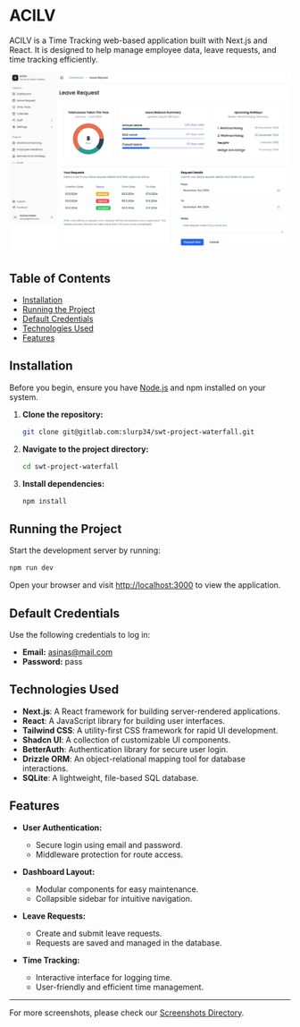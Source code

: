 # ACILV

ACILV is a Time Tracking web-based application built with Next.js and React. It is designed to help manage employee data, leave requests, and time tracking efficiently.

![Project Dashboard](screenshots/LeaveRequest.png)

## Table of Contents

- [Installation](#installation)
- [Running the Project](#running-the-project)
- [Default Credentials](#default-credentials)
- [Technologies Used](#technologies-used)
- [Features](#features)

## Installation

Before you begin, ensure you have [Node.js](https://nodejs.org/) and npm installed on your system.

1. **Clone the repository:**

   ```bash
   git clone git@gitlab.com:slurp34/swt-project-waterfall.git
   ```

2. **Navigate to the project directory:**

   ```bash
   cd swt-project-waterfall
   ```

3. **Install dependencies:**

   ```bash
   npm install
   ```

## Running the Project

Start the development server by running:

```bash
npm run dev
```

Open your browser and visit [http://localhost:3000](http://localhost:3000) to view the application.

## Default Credentials

Use the following credentials to log in:

- **Email:** asinas@mail.com
- **Password:** pass

## Technologies Used

- **Next.js**: A React framework for building server-rendered applications.
- **React**: A JavaScript library for building user interfaces.
- **Tailwind CSS**: A utility-first CSS framework for rapid UI development.
- **Shadcn UI**: A collection of customizable UI components.
- **BetterAuth**: Authentication library for secure user login.
- **Drizzle ORM**: An object-relational mapping tool for database interactions.
- **SQLite**: A lightweight, file-based SQL database.

## Features

- **User Authentication:**
  - Secure login using email and password.
  - Middleware protection for route access.

- **Dashboard Layout:**
  - Modular components for easy maintenance.
  - Collapsible sidebar for intuitive navigation.

- **Leave Requests:**
  - Create and submit leave requests.
  - Requests are saved and managed in the database.

- **Time Tracking:**
  - Interactive interface for logging time.
  - User-friendly and efficient time management.

---

For more screenshots, please check our [Screenshots Directory](screenshots/README.MD).